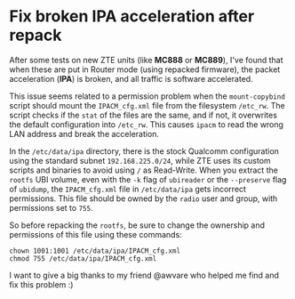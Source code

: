 
# Fix broken IPA acceleration after repack

After some tests on new ZTE units (like **MC888** or **MC889**), I've found that when these are put in Router mode (using repacked firmware), the packet acceleration (**IPA**) is broken, and all traffic is software accelerated.

This issue seems related to a permission problem when the `mount-copybind` script should mount the `IPACM_cfg.xml` file from the filesystem `/etc_rw`. The script checks if the `stat` of the files are the same, and if not, it overwrites the default configuration into `/etc_rw`. This causes `ipacm` to read the wrong LAN address and break the acceleration.

In the `/etc/data/ipa` directory, there is the stock Qualcomm configuration using the standard subnet `192.168.225.0/24`, while ZTE uses its custom scripts and binaries to avoid using `/` as Read-Write. When you extract the `rootfs` UBI volume, even with the `-k` flag of `ubireader` or the `--preserve` flag of `ubidump`, the `IPACM_cfg.xml` file in `/etc/data/ipa` gets incorrect permissions. This file should be owned by the `radio` user and group, with permissions set to `755`.

So before repacking the `rootfs`, be sure to change the ownership and permissions of this file using these commands:

```
chown 1001:1001 /etc/data/ipa/IPACM_cfg.xml
chmod 755 /etc/data/ipa/IPACM_cfg.xml
```

I want to give a big thanks to my friend @awvare who helped me find and fix this problem :)